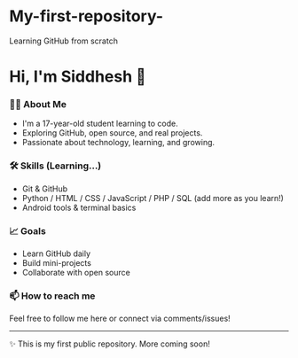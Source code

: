 # My-first-repository-
Learning GitHub from scratch 
# Hi, I'm Siddhesh 👋

### 🧑‍🎓 About Me
- I'm a 17-year-old student learning to code.
- Exploring GitHub, open source, and real projects.
- Passionate about technology, learning, and growing.

### 🛠️ Skills (Learning...)
- Git & GitHub
- Python / HTML / CSS / JavaScript / PHP / SQL (add more as you learn!)
- Android tools & terminal basics

### 📈 Goals
- Learn GitHub daily
- Build mini-projects
- Collaborate with open source

### 📫 How to reach me
Feel free to follow me here or connect via comments/issues!


---
✨ This is my first public repository. More coming soon!
